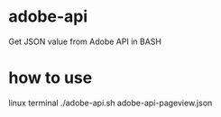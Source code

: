 # adobe-api
Get JSON value from Adobe API in BASH

# how to use
linux terminal
./adobe-api.sh adobe-api-pageview.json
